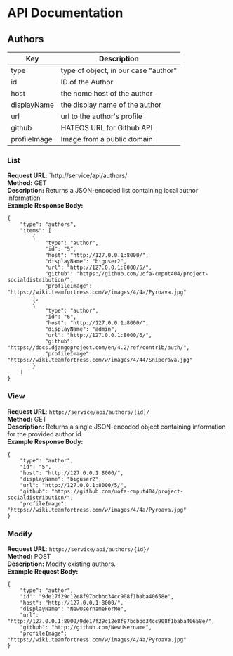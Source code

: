 # API Documentation

## Authors

| Key           | Description                                         |
| ------------- | --------------------------------------------------- |
| type          | type of object, in our case "author"                                          |
| id            | ID of the Author |
| host          | the home host of the author |
| displayName   | the display name of the author         |
| url           | url to the author's profile |
| github        | HATEOS URL for Github API |
| profileImage  | Image from a public domain |

### List
**Request URL**: `http://service/api/authors/  
**Method:** GET  
**Description:** Returns a JSON-encoded list containing local author information  
**Example Response Body:**
```
{
    "type": "authors",
    "items": [
        {
            "type": "author",
            "id": "5",
            "host": "http://127.0.0.1:8000/",
            "displayName": "biguser2",
            "url": "http://127.0.0.1:8000/5/",
            "github": "https://github.com/uofa-cmput404/project-socialdistribution/",
            "profileImage": "https://wiki.teamfortress.com/w/images/4/4a/Pyroava.jpg"
        },
        {
            "type": "author",
            "id": "6",
            "host": "http://127.0.0.1:8000/",
            "displayName": "admin",
            "url": "http://127.0.0.1:8000/6/",
            "github": "https://docs.djangoproject.com/en/4.2/ref/contrib/auth/",
            "profileImage": "https://wiki.teamfortress.com/w/images/4/44/Sniperava.jpg"
        }
    ]
}
```

### View
**Request URL**: `http://service/api/authors/{id}/`  
**Method:** GET  
**Description:** Returns a single JSON-encoded object containing information for the provided author id.  
**Example Response Body:**
```
{
    "type": "author",
    "id": "5",
    "host": "http://127.0.0.1:8000/",
    "displayName": "biguser2",
    "url": "http://127.0.0.1:8000/5/",
    "github": "https://github.com/uofa-cmput404/project-socialdistribution/",
    "profileImage": "https://wiki.teamfortress.com/w/images/4/4a/Pyroava.jpg"
}
```


### Modify
**Request URL**: `http://service/api/authors/{id}/`  
**Method:** POST  
**Description:** Modify existing authors.  
**Example Request Body:**
```
{
    "type": "author",
    "id": "9de17f29c12e8f97bcbbd34cc908f1baba40658e",
    "host": "http://127.0.0.1:8000/",
    "displayName": "NewUsernameForMe",
    "url": "http://127.0.0.1:8000/9de17f29c12e8f97bcbbd34cc908f1baba40658e/",
    "github": "http://github.com/NewUsername",
    "profileImage": "https://wiki.teamfortress.com/w/images/4/4a/Pyroava.jpg"
}
```
